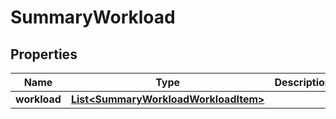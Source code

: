 
# SummaryWorkload

## Properties
Name | Type | Description | Notes
------------ | ------------- | ------------- | -------------
**workload** | [**List&lt;SummaryWorkloadWorkloadItem&gt;**](SummaryWorkloadWorkloadItem.md) |  |  [optional]



